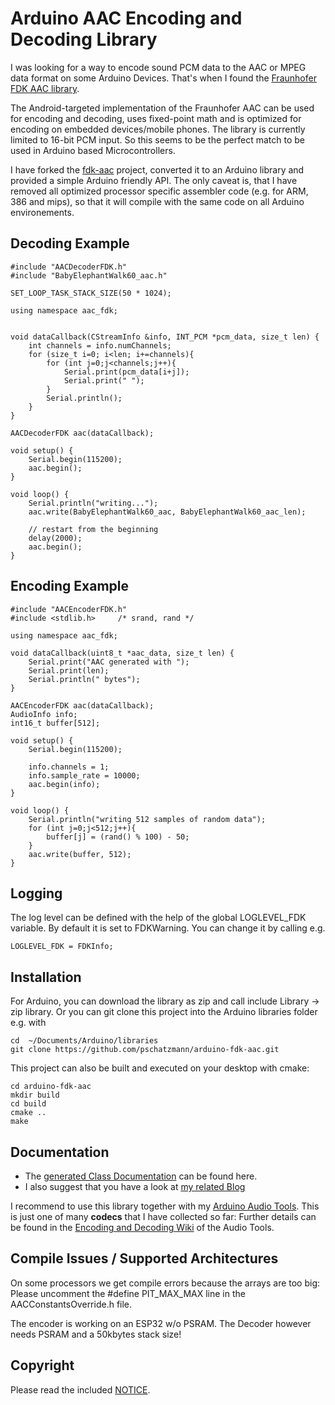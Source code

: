 
# Arduino AAC Encoding and Decoding Library

I was looking for a way to encode sound PCM data to the AAC or MPEG data format on some Arduino Devices. That's when I found  the [Fraunhofer FDK AAC library](https://en.wikipedia.org/wiki/Fraunhofer_FDK_AAC). 

The Android-targeted implementation of the Fraunhofer AAC can be used for encoding and decoding, uses fixed-point math and is optimized for encoding on embedded devices/mobile phones. The library is currently limited to 16-bit PCM input. So this seems to be the perfect match to be used in Arduino based Microcontrollers.

I have forked the [fdk-aac](https://github.com/mstorsjo/fdk-aac/tree/v2.0.1) project,  converted it to an Arduino library and provided a simple Arduino friendly API. The only caveat is, that I have removed all optimized processor specific assembler code (e.g. for ARM, 386 and mips), so that it will compile with the same code on all Arduino environements.


## Decoding Example

```
#include "AACDecoderFDK.h"
#include "BabyElephantWalk60_aac.h"

SET_LOOP_TASK_STACK_SIZE(50 * 1024);  

using namespace aac_fdk;


void dataCallback(CStreamInfo &info, INT_PCM *pcm_data, size_t len) {
    int channels = info.numChannels;
    for (size_t i=0; i<len; i+=channels){
        for (int j=0;j<channels;j++){
            Serial.print(pcm_data[i+j]);
            Serial.print(" ");
        }
        Serial.println();
    }
}

AACDecoderFDK aac(dataCallback);

void setup() {
    Serial.begin(115200);
    aac.begin();
}

void loop() {
    Serial.println("writing...");
    aac.write(BabyElephantWalk60_aac, BabyElephantWalk60_aac_len);    

    // restart from the beginning
    delay(2000);
    aac.begin();
}

```

## Encoding Example

```
#include "AACEncoderFDK.h"
#include <stdlib.h>     /* srand, rand */

using namespace aac_fdk;

void dataCallback(uint8_t *aac_data, size_t len) {
    Serial.print("AAC generated with ");
    Serial.print(len);
    Serial.println(" bytes");
}

AACEncoderFDK aac(dataCallback);
AudioInfo info;
int16_t buffer[512];

void setup() {
    Serial.begin(115200);

    info.channels = 1;
    info.sample_rate = 10000;
    aac.begin(info);
}

void loop() {
    Serial.println("writing 512 samples of random data");
    for (int j=0;j<512;j++){
        buffer[j] = (rand() % 100) - 50;         
    }
    aac.write(buffer, 512);
}

```

## Logging

The log level can be defined with the help of the global LOGLEVEL_FDK variable. By default it is set to FDKWarning. You can change it by calling e.g.
```
LOGLEVEL_FDK = FDKInfo;
```

## Installation

For Arduino, you can download the library as zip and call include Library -> zip library. Or you can git clone this project into the Arduino libraries folder e.g. with

```
cd  ~/Documents/Arduino/libraries
git clone https://github.com/pschatzmann/arduino-fdk-aac.git
```

This project can also be built and executed on your desktop with cmake:

```
cd arduino-fdk-aac
mkdir build
cd build
cmake ..
make
```
  

## Documentation

- The [generated Class Documentation](https://pschatzmann.github.io/arduino-fdk-aac/html/annotated.html) can be found here.
- I also suggest that you have a look at [my related Blog](https://www.pschatzmann.ch/home/2021/08/13/audio-decoders-for-microcontrollers/)

I recommend to use this library together with my [Arduino Audio Tools](https://github.com/pschatzmann/arduino-audio-tools). 
This is just one of many __codecs__ that I have collected so far: Further details can be found in the [Encoding and Decoding Wiki](https://github.com/pschatzmann/arduino-audio-tools/wiki/Encoding-and-Decoding-of-Audio) of the Audio Tools.

## Compile Issues / Supported Architectures

On some processors we get compile errors because the arrays are too big: Please uncomment the #define PIT_MAX_MAX line in the AACConstantsOverride.h file. 

The encoder is working on an ESP32 w/o PSRAM. The Decoder however needs PSRAM and
a 50kbytes stack size!

## Copyright

Please read the included [NOTICE](NOTICE).
